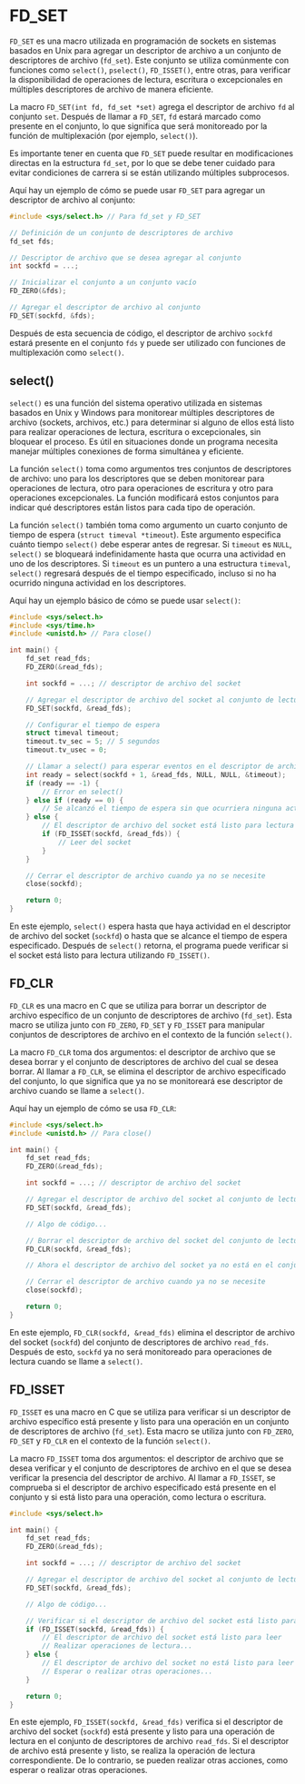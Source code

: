 # FD_SET

`FD_SET` es una macro utilizada en programación de sockets en sistemas basados en Unix para agregar un descriptor de archivo a un conjunto de descriptores de archivo (`fd_set`). Este conjunto se utiliza comúnmente con funciones como `select()`, `pselect()`, `FD_ISSET()`, entre otras, para verificar la disponibilidad de operaciones de lectura, escritura o excepcionales en múltiples descriptores de archivo de manera eficiente.

La macro `FD_SET(int fd, fd_set *set)` agrega el descriptor de archivo `fd` al conjunto `set`. Después de llamar a `FD_SET`, `fd` estará marcado como presente en el conjunto, lo que significa que será monitoreado por la función de multiplexación (por ejemplo, `select()`).

Es importante tener en cuenta que `FD_SET` puede resultar en modificaciones directas en la estructura `fd_set`, por lo que se debe tener cuidado para evitar condiciones de carrera si se están utilizando múltiples subprocesos.

Aquí hay un ejemplo de cómo se puede usar `FD_SET` para agregar un descriptor de archivo al conjunto:

```cpp
#include <sys/select.h> // Para fd_set y FD_SET

// Definición de un conjunto de descriptores de archivo
fd_set fds;

// Descriptor de archivo que se desea agregar al conjunto
int sockfd = ...;

// Inicializar el conjunto a un conjunto vacío
FD_ZERO(&fds);

// Agregar el descriptor de archivo al conjunto
FD_SET(sockfd, &fds);
```

Después de esta secuencia de código, el descriptor de archivo `sockfd` estará presente en el conjunto `fds` y puede ser utilizado con funciones de multiplexación como `select()`.


## select()

`select()` es una función del sistema operativo utilizada en sistemas basados en Unix y Windows para monitorear múltiples descriptores de archivo (sockets, archivos, etc.) para determinar si alguno de ellos está listo para realizar operaciones de lectura, escritura o excepcionales, sin bloquear el proceso. Es útil en situaciones donde un programa necesita manejar múltiples conexiones de forma simultánea y eficiente.

La función `select()` toma como argumentos tres conjuntos de descriptores de archivo: uno para los descriptores que se deben monitorear para operaciones de lectura, otro para operaciones de escritura y otro para operaciones excepcionales. La función modificará estos conjuntos para indicar qué descriptores están listos para cada tipo de operación.

La función `select()` también toma como argumento un cuarto conjunto de tiempo de espera (`struct timeval *timeout`). Este argumento especifica cuánto tiempo `select()` debe esperar antes de regresar. Si `timeout` es `NULL`, `select()` se bloqueará indefinidamente hasta que ocurra una actividad en uno de los descriptores. Si `timeout` es un puntero a una estructura `timeval`, `select()` regresará después de el tiempo especificado, incluso si no ha ocurrido ninguna actividad en los descriptores.

Aquí hay un ejemplo básico de cómo se puede usar `select()`:

```cpp
#include <sys/select.h>
#include <sys/time.h>
#include <unistd.h> // Para close()

int main() {
    fd_set read_fds;
    FD_ZERO(&read_fds);

    int sockfd = ...; // descriptor de archivo del socket

    // Agregar el descriptor de archivo del socket al conjunto de lectura
    FD_SET(sockfd, &read_fds);

    // Configurar el tiempo de espera
    struct timeval timeout;
    timeout.tv_sec = 5; // 5 segundos
    timeout.tv_usec = 0;

    // Llamar a select() para esperar eventos en el descriptor de archivo del socket
    int ready = select(sockfd + 1, &read_fds, NULL, NULL, &timeout);
    if (ready == -1) {
        // Error en select()
    } else if (ready == 0) {
        // Se alcanzó el tiempo de espera sin que ocurriera ninguna actividad
    } else {
        // El descriptor de archivo del socket está listo para lectura
        if (FD_ISSET(sockfd, &read_fds)) {
            // Leer del socket
        }
    }

    // Cerrar el descriptor de archivo cuando ya no se necesite
    close(sockfd);

    return 0;
}
```

En este ejemplo, `select()` espera hasta que haya actividad en el descriptor de archivo del socket (`sockfd`) o hasta que se alcance el tiempo de espera especificado. Después de `select()` retorna, el programa puede verificar si el socket está listo para lectura utilizando `FD_ISSET()`.


## FD_CLR

`FD_CLR` es una macro en C que se utiliza para borrar un descriptor de archivo específico de un conjunto de descriptores de archivo (`fd_set`). Esta macro se utiliza junto con `FD_ZERO`, `FD_SET` y `FD_ISSET` para manipular conjuntos de descriptores de archivo en el contexto de la función `select()`.

La macro `FD_CLR` toma dos argumentos: el descriptor de archivo que se desea borrar y el conjunto de descriptores de archivo del cual se desea borrar. Al llamar a `FD_CLR`, se elimina el descriptor de archivo especificado del conjunto, lo que significa que ya no se monitoreará ese descriptor de archivo cuando se llame a `select()`.

Aquí hay un ejemplo de cómo se usa `FD_CLR`:

```c
#include <sys/select.h>
#include <unistd.h> // Para close()

int main() {
    fd_set read_fds;
    FD_ZERO(&read_fds);

    int sockfd = ...; // descriptor de archivo del socket

    // Agregar el descriptor de archivo del socket al conjunto de lectura
    FD_SET(sockfd, &read_fds);

    // Algo de código...

    // Borrar el descriptor de archivo del socket del conjunto de lectura
    FD_CLR(sockfd, &read_fds);

    // Ahora el descriptor de archivo del socket ya no está en el conjunto de lectura

    // Cerrar el descriptor de archivo cuando ya no se necesite
    close(sockfd);

    return 0;
}
```

En este ejemplo, `FD_CLR(sockfd, &read_fds)` elimina el descriptor de archivo del socket (`sockfd`) del conjunto de descriptores de archivo `read_fds`. Después de esto, `sockfd` ya no será monitoreado para operaciones de lectura cuando se llame a `select()`.

## FD_ISSET

`FD_ISSET` es una macro en C que se utiliza para verificar si un descriptor de archivo específico está presente y listo para una operación en un conjunto de descriptores de archivo (`fd_set`). Esta macro se utiliza junto con `FD_ZERO`, `FD_SET` y `FD_CLR` en el contexto de la función `select()`.

La macro `FD_ISSET` toma dos argumentos: el descriptor de archivo que se desea verificar y el conjunto de descriptores de archivo en el que se desea verificar la presencia del descriptor de archivo. Al llamar a `FD_ISSET`, se comprueba si el descriptor de archivo especificado está presente en el conjunto y si está listo para una operación, como lectura o escritura.


```c
#include <sys/select.h>

int main() {
    fd_set read_fds;
    FD_ZERO(&read_fds);

    int sockfd = ...; // descriptor de archivo del socket

    // Agregar el descriptor de archivo del socket al conjunto de lectura
    FD_SET(sockfd, &read_fds);

    // Algo de código...

    // Verificar si el descriptor de archivo del socket está listo para leer
    if (FD_ISSET(sockfd, &read_fds)) {
        // El descriptor de archivo del socket está listo para leer
        // Realizar operaciones de lectura...
    } else {
        // El descriptor de archivo del socket no está listo para leer
        // Esperar o realizar otras operaciones...
    }

    return 0;
}
```

En este ejemplo, `FD_ISSET(sockfd, &read_fds)` verifica si el descriptor de archivo del socket (`sockfd`) está presente y listo para una operación de lectura en el conjunto de descriptores de archivo `read_fds`. Si el descriptor de archivo está presente y listo, se realiza la operación de lectura correspondiente. De lo contrario, se pueden realizar otras acciones, como esperar o realizar otras operaciones.